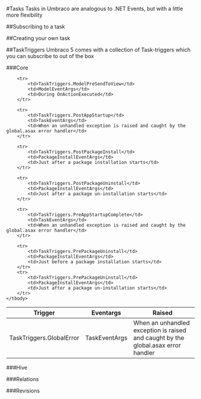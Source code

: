 #Tasks
Tasks in Umbraco are analogous to .NET Events, but with a little more flexibility

##Subscribing to a task


##Creating your own task

##TaskTriggers
Umbraco 5 comes with a collection of Task-triggers which you can subscribe to out of the box

###Core
<table class="grid">
	<tr>
		<th>Trigger</th>
		<th>Eventargs</th>
		<th>Raised</th>
	</tr>
	<tbody>
		<tr>
			<td>TaskTriggers.GlobalError</td>
			<td>TaskEventArgs</td>
			<td>When an unhandled exception is raised and caught by the global.asax error handler</td>
		</tr>

		<tr>
			<td>TaskTriggers.ModelPreSendToView</td>
			<td>ModelEventArgs</td>
			<td>During OnActionExecuted</td>
		</tr>

		<tr>
			<td>TaskTriggers.PostAppStartup</td>
			<td>TaskEventArgs</td>
			<td>When an unhandled exception is raised and caught by the global.asax error handler</td>
		</tr>

		<tr>
			<td>TaskTriggers.PostPackageInstall</td>
			<td>PackageInstallEventArgs</td>
			<td>Just after a package installation starts</td>
		</tr>

		<tr>
			<td>TaskTriggers.PostPackageUninstall</td>
			<td>PackageInstallEventArgs</td>
			<td>Just after a package un-installation starts</td>
		</tr>

		<tr>
			<td>TaskTriggers.PreAppStartupComplete</td>
			<td>TaskEventArgs</td>
			<td>When an unhandled exception is raised and caught by the global.asax error handler</td>
		</tr>

		<tr>
			<td>TaskTriggers.PrePackageUninstall</td>
			<td>PackageInstallEventArgs</td>
			<td>Just before a package installation starts</td>
		</tr>
		<tr>
			<td>TaskTriggers.PrePackageUninstall</td>
			<td>PackageInstallEventArgs</td>
			<td>Just after a package un-installation starts</td>
		</tr>
	</tbody>
</table>









###Hive

###Relations


###Revisions
